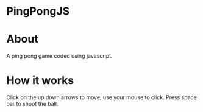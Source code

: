 ﻿# PingPongJS
 
 # About
 A ping pong game coded using javascript.
 
 # How it works
 Click on the up down arrows to move, use your mouse to click.
 Press space bar to shoot the ball.

